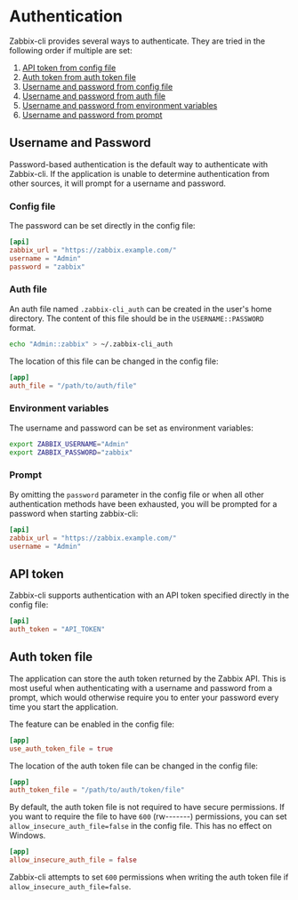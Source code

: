 # Authentication

Zabbix-cli provides several ways to authenticate. They are tried in the following order if multiple are set:

1. [API token from config file](#api-token)
2. [Auth token from auth token file](#auth-token-file)
3. [Username and password from config file](#config-file)
4. [Username and password from auth file](#auth-file)
5. [Username and password from environment variables](#environment-variables)
6. [Username and password from prompt](#prompt)

## Username and Password

Password-based authentication is the default way to authenticate with Zabbix-cli. If the application is unable to determine authentication from other sources, it will prompt for a username and password.

### Config file

The password can be set directly in the config file:

```toml
[api]
zabbix_url = "https://zabbix.example.com/"
username = "Admin"
password = "zabbix"
```

### Auth file

An auth file named `.zabbix-cli_auth` can be created in the user's home directory. The content of this file should be in the `USERNAME::PASSWORD` format.

```bash
echo "Admin::zabbix" > ~/.zabbix-cli_auth
```

The location of this file can be changed in the config file:

```toml
[app]
auth_file = "/path/to/auth/file"
```

### Environment variables

The username and password can be set as environment variables:

```bash
export ZABBIX_USERNAME="Admin"
export ZABBIX_PASSWORD="zabbix"
```

### Prompt

By omitting the `password` parameter in the config file or when all other authentication methods have been exhausted, you will be prompted for a password when starting zabbix-cli:

```toml
[api]
zabbix_url = "https://zabbix.example.com/"
username = "Admin"
```

## API token

Zabbix-cli supports authentication with an API token specified directly in the config file:

```toml
[api]
auth_token = "API_TOKEN"
```

## Auth token file

The application can store the auth token returned by the Zabbix API. This is most useful when authenticating with a username and password from a prompt, which would otherwise require you to enter your password every time you start the application.

The feature can be enabled in the config file:

```toml
[app]
use_auth_token_file = true
```

The location of the auth token file can be changed in the config file:

```toml
[app]
auth_token_file = "/path/to/auth/token/file"
```

By default, the auth token file is not required to have secure permissions. If you want to require the file to have `600` (rw-------) permissions, you can set `allow_insecure_auth_file=false` in the config file. This has no effect on Windows.

```toml
[app]
allow_insecure_auth_file = false
```

Zabbix-cli attempts to set `600` permissions when writing the auth token file if `allow_insecure_auth_file=false`.
